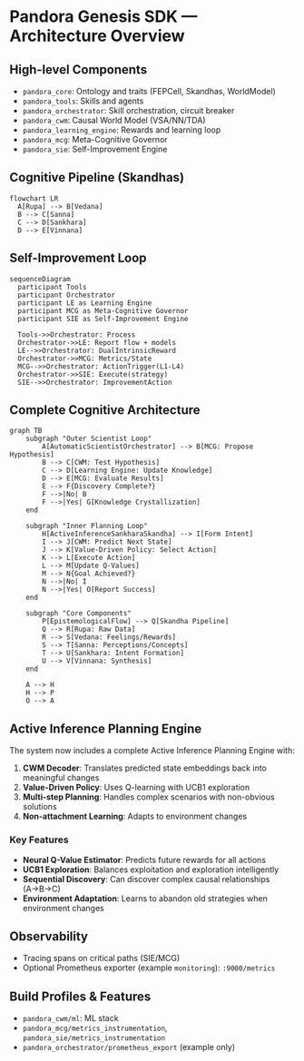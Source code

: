 # Pandora Genesis SDK — Architecture Overview

## High-level Components

- `pandora_core`: Ontology and traits (FEPCell, Skandhas, WorldModel)
- `pandora_tools`: Skills and agents
- `pandora_orchestrator`: Skill orchestration, circuit breaker
- `pandora_cwm`: Causal World Model (VSA/NN/TDA)
- `pandora_learning_engine`: Rewards and learning loop
- `pandora_mcg`: Meta-Cognitive Governor
- `pandora_sie`: Self-Improvement Engine

## Cognitive Pipeline (Skandhas)

```mermaid
flowchart LR
  A[Rupa] --> B[Vedana]
  B --> C[Sanna]
  C --> D[Sankhara]
  D --> E[Vinnana]
```

## Self-Improvement Loop

```mermaid
sequenceDiagram
  participant Tools
  participant Orchestrator
  participant LE as Learning Engine
  participant MCG as Meta-Cognitive Governor
  participant SIE as Self-Improvement Engine

  Tools->>Orchestrator: Process
  Orchestrator->>LE: Report flow + models
  LE-->>Orchestrator: DualIntrinsicReward
  Orchestrator->>MCG: Metrics/State
  MCG-->>Orchestrator: ActionTrigger(L1-L4)
  Orchestrator->>SIE: Execute(strategy)
  SIE-->>Orchestrator: ImprovementAction
```

## Complete Cognitive Architecture

```mermaid
graph TB
    subgraph "Outer Scientist Loop"
        A[AutomaticScientistOrchestrator] --> B[MCG: Propose Hypothesis]
        B --> C[CWM: Test Hypothesis]
        C --> D[Learning Engine: Update Knowledge]
        D --> E[MCG: Evaluate Results]
        E --> F{Discovery Complete?}
        F -->|No| B
        F -->|Yes| G[Knowledge Crystallization]
    end
    
    subgraph "Inner Planning Loop"
        H[ActiveInferenceSankharaSkandha] --> I[Form Intent]
        I --> J[CWM: Predict Next State]
        J --> K[Value-Driven Policy: Select Action]
        K --> L[Execute Action]
        L --> M[Update Q-Values]
        M --> N{Goal Achieved?}
        N -->|No| I
        N -->|Yes| O[Report Success]
    end
    
    subgraph "Core Components"
        P[EpistemologicalFlow] --> Q[Skandha Pipeline]
        Q --> R[Rupa: Raw Data]
        R --> S[Vedana: Feelings/Rewards]
        S --> T[Sanna: Perceptions/Concepts]
        T --> U[Sankhara: Intent Formation]
        U --> V[Vinnana: Synthesis]
    end
    
    A --> H
    H --> P
    O --> A
```

## Active Inference Planning Engine

The system now includes a complete Active Inference Planning Engine with:

1. **CWM Decoder**: Translates predicted state embeddings back into meaningful changes
2. **Value-Driven Policy**: Uses Q-learning with UCB1 exploration
3. **Multi-step Planning**: Handles complex scenarios with non-obvious solutions
4. **Non-attachment Learning**: Adapts to environment changes

### Key Features

- **Neural Q-Value Estimator**: Predicts future rewards for all actions
- **UCB1 Exploration**: Balances exploitation and exploration intelligently
- **Sequential Discovery**: Can discover complex causal relationships (A→B→C)
- **Environment Adaptation**: Learns to abandon old strategies when environment changes

## Observability

- Tracing spans on critical paths (SIE/MCG)
- Optional Prometheus exporter (example `monitoring`): `:9000/metrics`

## Build Profiles & Features

- `pandora_cwm/ml`: ML stack
- `pandora_mcg/metrics_instrumentation`, `pandora_sie/metrics_instrumentation`
- `pandora_orchestrator/prometheus_export` (example only)


